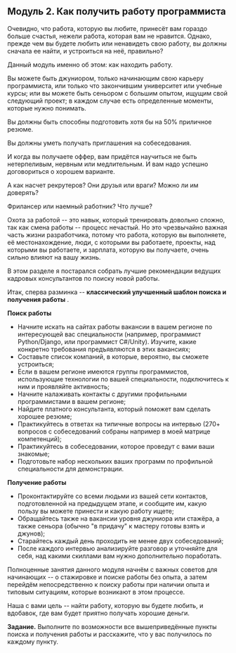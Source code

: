 ## Модуль 2. Как получить работу программиста

Очевидно, что работа, которую вы любите, принесёт вам гораздо больше счастья, нежели работа, которая вам не нравится. Однако, прежде чем вы будете любить или ненавидеть свою работу, вы должны сначала ее найти, и устроиться на неё, правильно?

Данный модуль именно об этом: как находить работу.

Вы можете быть джуниором, только начинающим свою карьеру программиста, или только что закончившим университет или учебные курсы; или вы можете быть сеньором с большим опытом, ищущим свой следующий проект; в каждом случае есть определенные моменты, которые нужно понимать.

Вы должны быть способны подготовить хотя бы на 50% приличное резюме.

Вы должны уметь получать приглашения на собеседования.

И когда вы получаете оффер, вам придётся научиться не быть нетерпеливым, нервным или медлительным. И вам надо успешно договориться о хорошем варианте.

А как насчет рекрутеров? Они друзья или враги? Можно ли им доверять?

Фрилансер или наемный работник? Что лучше?

Охота за работой -- это навык, который тренировать довольно сложно, так как смена работы -- процесс нечастый. Но это чрезвычайно важная часть жизни разработчика, потому что работа, которую вы выполняете, её местонахождение, люди, с которыми вы работаете, проекты, над которыми вы работаете, и зарплата, которую вы получаете, очень сильно влияют на вашу жизнь.

В этом разделе я постарался собрать лучшие рекомендации ведущих кадровых консультантов по поиску новой работы.

Итак, сперва разминка --  **классический улучшенный шаблон поиска и получения работы** .

**Поиск работы**

- Начните искать на сайтах работы вакансии в вашем регионе по интересующей вас специальности (например, программист Python/Django, или программист C#/Unity). Изучите, какие конкретно требования предъявляются в этих вакансиях;
- Составьте список компаний, в которые, вероятно, вы сможете устроиться;
- Если в вашем регионе имеются группы программистов, использующие технологии по вашей специальности, подключитесь к ним и проявляйте активность;
- Начните налаживать контакты с другими профильными программистами в вашем регионе;
- Найдите платного консультанта, который поможет вам сделать хорошее резюме;
- Практикуйтесь в ответах на типичные вопросы на интервью (270+ вопросов с собеседований собраны например в моей матрице компетенций);
- Практикуйтесь в собеседовании, которое проведут с вами ваши знакомые;
- Подготовьте набор нескольких ваших программ по профильной специальности для демонстрации.

**Получение работы**

- Проконтактируйте со всеми людьми из вашей сети контактов, подготовленной на предыдущем этапе, и сообщите им, какую пользу вы можете принести и какую работу ищете;
- Обращайтесь также на вакансии уровня джуниора или стажёра, а также сеньора (обычно "в придачу" к мастеру готовы взять и джунов);
- Старайтесь каждый день проходить не менее двух собеседований;
- После каждого интервью анализируйте разговор и уточняйте для себя, над какими скиллами вам нужно дополнительно поработать.

Полноценные занятия данного модуля начнём с важных советов для начинающих -- о стажировке и поиске работы без опыта, а затем перейдём непосредственно к поиску работы при наличии опыта и типовым ситуациям, которые возникают в этом процессе.

Наша с вами цель -- найти работу, которую вы будете любить, и вдобавок, где вам будет приятно получать хорошие деньги.

**Задание.** Выполните по возможности все вышеприведённые пункты поиска и получения работы и расскажите, что у вас получилось по каждому пункту.
